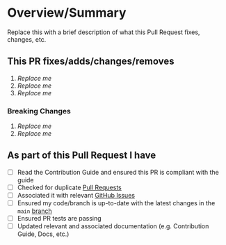 <!-- Thank you for submitting a Pull Request. Please fill out the template below.-->
# Overview/Summary

Replace this with a brief description of what this Pull Request fixes, changes, etc.

## This PR fixes/adds/changes/removes

1. *Replace me*
2. *Replace me*
3. *Replace me*

### Breaking Changes

1. *Replace me*
2. *Replace me*

## As part of this Pull Request I have

- [ ] Read the Contribution Guide and ensured this PR is compliant with the guide
- [ ] Checked for duplicate [Pull Requests](https://github.com/daveRendon/azinsider/pulls)
- [ ] Associated it with relevant [GitHub Issues](https://github.com/daveRendon/azinsider/issues)
- [ ] Ensured my code/branch is up-to-date with the latest changes in the `main` [branch](https://github.com/daveRendon/azinsider/)
- [ ] Ensured PR tests are passing
- [ ] Updated relevant and associated documentation (e.g. Contribution Guide, Docs, etc.)

